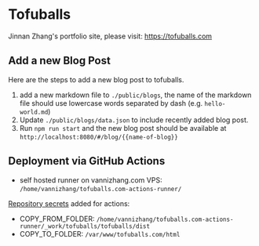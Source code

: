 # Tofuballs 

Jinnan Zhang's portfolio site, please visit: https://tofuballs.com

## Add a new Blog Post

Here are the steps to add a new blog post to tofuballs.

1. add a new markdown file to `./public/blogs`, the name of the markdown file should use lowercase words separated by dash (e.g. `hello-world.md`)
2. Update `./public/blogs/data.json` to include recently added blog post.
3. Run `npm run start` and the new blog post should be available at `http://localhost:8080/#/blog/{{name-of-blog}}`

## Deployment via GitHub Actions
- self hosted runner on vannizhang.com VPS: `/home/vannizhang/tofuballs.com-actions-runner/`

[Repository secrets](https://github.com/vannizhang/tofuballs/settings/secrets/actions) added for actions:
- COPY_FROM_FOLDER: `/home/vannizhang/tofuballs.com-actions-runner/_work/tofuballs/tofuballs/dist`
- COPY_TO_FOLDER: `/var/www/tofuballs.com/html`